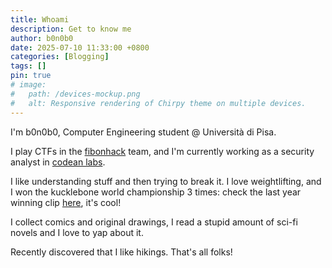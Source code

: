 ```yaml
---
title: Whoami
description: Get to know me
author: b0n0b0
date: 2025-07-10 11:33:00 +0800
categories: [Blogging]
tags: []
pin: true
# image:
#   path: /devices-mockup.png
#   alt: Responsive rendering of Chirpy theme on multiple devices.
---
```

I'm b0n0b0, Computer Engineering student @ Università di Pisa.

I play CTFs in the [fibonhack](https://fibonhack.it/) team, and I'm currently working as a security analyst in [codean labs](https://codeanlabs.com/).

I like understanding stuff and then trying to break it. I love weightlifting, and I won the kucklebone world championship 3 times: check the last year winning clip [here](https://www.instagram.com/reel/C-P2zXNtEDG/), it's cool!

I collect comics and original drawings, I read a stupid amount of sci-fi novels and I love to yap about it.

Recently discovered that I like hikings. That's all folks!